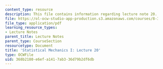 ```yaml
---
content_type: resource
description: This file contains information regarding lecture note 20.
file: https://ol-ocw-studio-app-production.s3.amazonaws.com/courses/8-333-statistical-mechanics-i-statistical-mechanics-of-particles-fall-2013/368b2180e6efa1417ab336d79b2df6db_MIT8_333F13_Lec20.pdf
file_type: application/pdf
learning_resource_types:
- Lecture Notes
parent_title: Lecture Notes
parent_type: CourseSection
resourcetype: Document
title: 'Statistical Mechanics I: Lecture 20'
type: OCWFile
uid: 368b2180-e6ef-a141-7ab3-36d79b2df6db
---
```

